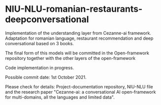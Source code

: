 # NIU-NLU-romanian-restaurants-deepconversational
Implementation of the understanding layer from Cezanne-ai framework. Adaptation for romanian language, restaurant recommendation and deep conversational based on 3 books.

The final form of this models will be committed in the Open-framework repository together with the other layers of the open-framework

Code implementation in progress.

Possible commit date: 1st October 2021.

Please check for details: Project-documentation repository, NIU-NLU file and the research paper "Cezanne-ai: a conversational AI open-framework for multi-domains, all the languages and limited data".
